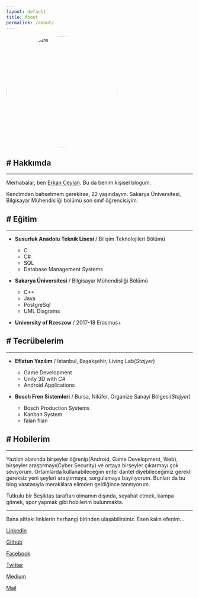 ```yaml
---
layout: default
title: About
permalink: /about/
---
```

<img style="height:300px;width:300px;border-radius: 50%;position:center" src="https://user-images.githubusercontent.com/9788440/28413029-c0b0a15c-6d4e-11e7-9268-3d34f2abaefe.jpg" title="Profile-Picture" class="profile">
	
##  # Hakkımda
-----
	
Merhabalar, ben [Erkan Ceylan][erkanceylan]. Bu da benim kişisel blogum.
	
Kendimden bahsetmem gerekirse, 22 yaşındayım. Sakarya Üniversitesi, Bilgisayar Mühendisliği bölümü son sınıf öğrencisiyim.  
	
##  # Eğitim
-----  
	
- __Susurluk Anadolu Teknik Lisesi__ / Bilişim Teknolojileri Bölümü
	- C
	- C#
	- SQL
	- Database Management Systems  
	
- __Sakarya Üniversitesi__ / Bilgisayar Mühendisliği Bölümü
	- C++
	- Java
	- PostgreSql
	- UML Diagrams  
	
- __University of Rzeszow__ / 2017-18 Erasmus+  
	
##  # Tecrübelerim
-----
	
- __Eflatun Yazılım__ / İstanbul, Başakşehir, Living Lab(_Stajyer_)
    - Game Development
	- Unity 3D with C#
	- Android Applications  
	
- __Bosch Fren Sistemleri__ / Bursa, Nilüfer, Organize Sanayi Bölgesi(_Stajyer_)
	- Bosch Production Systems
	- Kanban System
	- falan filan  
	
##  # Hobilerim
-----  
	
Yazılım alanında birşeyler öğrenip(Android, Game Development, Web), birşeyler araştırmayı(Cyber Security) ve ortaya birşeyler çıkarmayı çok seviyorum. Ortamlarda kullanabileceğim
entel dantel diyebileceğimiz gerekli gereksiz yeni şeyleri araştırmaya, sorgulamaya bayılıyorum. Bunları da bu blog vasıtasıyla
meraklılara elimden geldiğince tanıtıyorum.  
	
Tutkulu bir Beşiktaş taraftarı olmamın dışında, seyahat etmek, kampa gitmek, spor yapmak gibi hobilerim bulunmakta.  
	
***********

Bana alttaki linklerin herhangi birinden ulaşabilirsiniz. Esen kalın efenim...  
	

[Linkedin][linkedin]  
  
[Github][github]  
  
[Facebook][facebook]  
  
[Twitter][twitter]  
  
[Medium][medium]  
  
[Mail][mail]  
  

[erkanceylan]: http://erkanceylan.com
[github]: https://github.com/erkanceylan
[facebook]: https://facebook.com/erkanceylan.4
[twitter]: https://twitter.com/erkan4ceylan
[linkedin]: https://tr.linkedin.com/in/erkanceylan
[medium]: https://medium.com/erkanceylan
[mail]: mailto:erkanceylan4@gmail.com
[pinterest]: https://pinterest.com/

